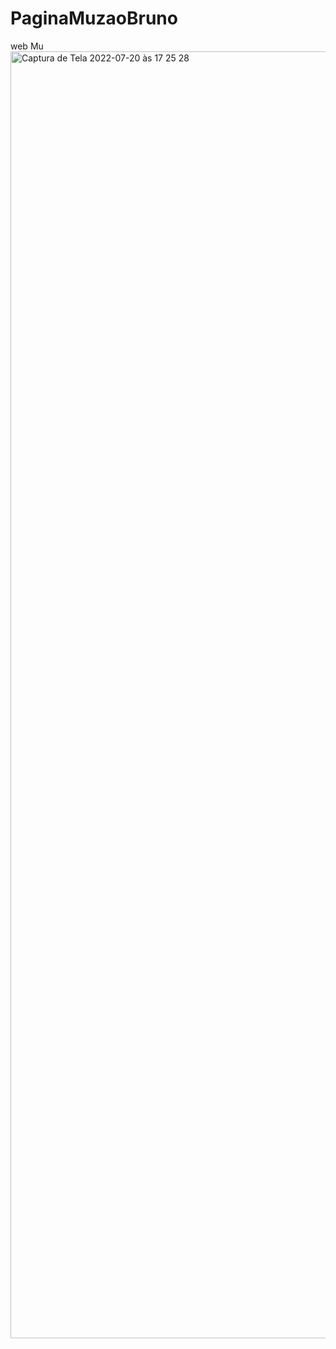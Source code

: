 # PaginaMuzaoBruno
web Mu
<img width="2059" alt="Captura de Tela 2022-07-20 às 17 25 28" src="https://user-images.githubusercontent.com/66705552/180084945-6cb183ea-9861-4865-bb10-b8e89905987e.png">
